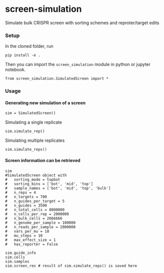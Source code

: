 # screen-simulation
Simulate bulk CRISPR screen with sorting schemes and reproter/target edits

### Setup  
In the cloned folder, run  
```
pip install -e .
```

Then you can import the `screen_simulation` module in python or jupyter notebook.  
```
from screen_simulation.SimulatedScreen import *  
```

### Usage
#### Generating new simulation of a screen  
```
sim = SimulatedScreen()
```

Simulating a single replicate  
```
sim.simulate_rep()
```

Simulating multiple replicates  
```
sim.simulate_reps()
```

#### Screen information can be retrieved  
```
sim
#SimulatedScreen object with 
#	sorting_mode = topbot
#	sorting_bins = ['bot', 'mid', 'top']
#	sample_names = ['bot', 'mid', 'top', 'bulk']
#	n_reps = 4
#	n_targets = 700
#	n_guides_per_target = 5
#	n_guides = 3500
#	n_total_cells = 8000000
#	n_cells_per_rep = 2000000
#	n_bulk_cells = 2666666
#	n_genome_per_sample = 100000
#	n_reads_per_sample = 2000000
#	vars_per_mu = 10
#	mu_steps = 10
#	max_effect_size = 1
#	has_reporter = False
```

```
sim.guide_info
sim.cells
sim.samples
sim.screen_res # result of sim.simulate_reps() is saved here
```
